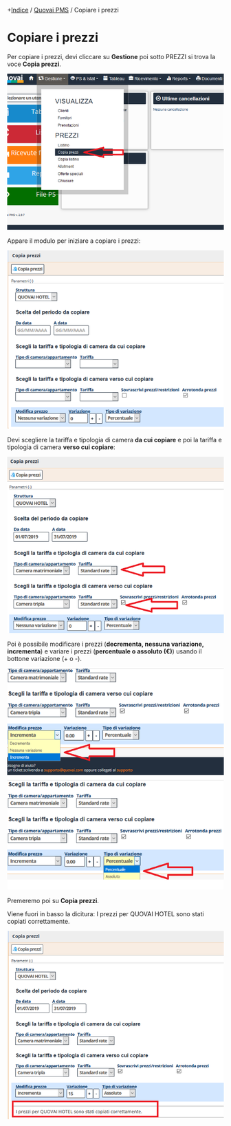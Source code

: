 

+[Indice](index.md) / [Quovai PMS](quovai-pms-it.md) / Copiare i prezzi


# Copiare i prezzi

Per copiare i prezzi, devi cliccare su **Gestione** poi sotto PREZZI si trova la voce **Copia prezzi**.

![](images/prezzi-001.png)

Appare il modulo per iniziare a copiare i prezzi: 

![](images/prezzi-002.png)

Devi scegliere la tariffa e tipologia di camera **da cui copiare** e poi la tariffa e tipologia di camera **verso cui copiare**:
 
![](images/prezzi-003.png)

Poi è possibile modificare i prezzi (**decrementa, nessuna variazione, incrementa**) e variare i prezzi (**percentuale o assoluto (€)**) usando il bottone variazione (+ o -).

![](images/prezzi-004.png)

Premeremo poi su **Copia prezzi**.

Viene fuori in basso la dicitura: I prezzi per QUOVAI HOTEL sono stati copiati correttamente.

![](images/prezzi-005.png)